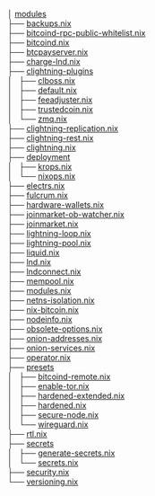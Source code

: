 
│ [modules](.)		  
├── [backups.nix](backups.nix)		  
├── [bitcoind-rpc-public-whitelist.nix](bitcoind-rpc-public-whitelist.nix)		  
├── [bitcoind.nix](bitcoind.nix)	  
├── [btcpayserver.nix](btcpayserver.nix)	  
├── [charge-lnd.nix](charge-lnd.nix)		  
├── [clightning-plugins](clightning-plugins)		  
│   ├── [clboss.nix](clightning-plugins/clboss.nix)		    
│   ├── [default.nix](clightning-plugins/default.nix)		  
│   ├── [feeadjuster.nix	](clightning-plugins/feeadjuster.nix	)	  
│   ├── [trustedcoin.nix	](clightning-plugins/trustedcoin.nix	)	  
│   └── [zmq.nix](clightning-plugins/zmq.nix)		  
├── [clightning-replication.nix](clightning-replication.nix)		  
├── [clightning-rest.nix	](clightning-rest.nix	)	  
├── [clightning.nix](clightning.nix)		  
├── [deployment](deployment)		  
│   ├── [krops.nix](deployment/krops.nix)		  
│   └── [nixops.nix](deployment/nixops.nix)		  
├── [electrs.nix](electrs.nix)		  
├── [fulcrum.nix](fulcrum.nix)		  
├── [hardware-wallets.nix](hardware-wallets.nix)		  
├── [joinmarket-ob-watcher.nix](joinmarket-ob-watcher.nix)		  
├── [joinmarket.nix](joinmarket.nix)		  
├── [lightning-loop.nix](lightning-loop.nix)		  
├── [lightning-pool.nix](lightning-pool.nix)		  
├── [liquid.nix](liquid.nix)		  
├── [lnd.nix](lnd.nix)		  
├── [lndconnect.nix](lndconnect.nix)		  
├── [mempool.nix](mempool.nix)		  
├── [modules.nix](modules.nix)		  
├── [netns-isolation.nix](netns-isolation.nix)	  
├── [nix-bitcoin.nix](nix-bitcoin.nix)	  
├── [nodeinfo.nix	](nodeinfo.nix	)	  
├── [obsolete-options.nix](obsolete-options.nix)	  	  
├── [onion-addresses.nix](onion-addresses.nix)		    
├── [onion-services.nix](onion-services.nix)		  
├── [operator.nix	](operator.nix	)	  
├── [presets](presets)		    
│   ├── [bitcoind-remote.nix](presets/bitcoind-remote.nix)		  
│   ├── [enable-tor.nix](presets/enable-tor.nix)		  
│   ├── [hardened-extended.nix](presets/hardened-extended.nix	)	  
│   ├── [hardened.nix](presets/hardened.nix)		  
│   ├── [secure-node.nix](presets/secure-node.nix	)	  
│   └── [wireguard.nix](presets/wireguard.nix)		  
├── [rtl.nix](rtl.nix)		  
├── [secrets](secrets)		  
│   ├── [generate-secrets.nix](secrets/generate-secrets.nix)		  
│   └── [secrets.nix	](secrets/secrets.nix	)	  
├── [security.nix	](security.nix	)	  
└── [versioning.nix](versioning.nix)		  
